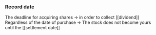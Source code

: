 ### Record date

The deadline for acquiring shares
	-> in order to collect [[dividend]]
<br>
Regardless of the date of purchase ->
	The stock does not become yours until the [[settlement date]] 